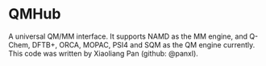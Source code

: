 # QMHub

A universal QM/MM interface. It supports NAMD as the MM engine, and Q-Chem, DFTB+, ORCA, MOPAC, PSI4 
and SQM as the QM engine currently. This code was written by Xiaoliang Pan (github: @panxl).

